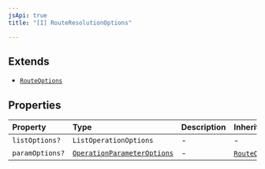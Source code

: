```yaml
---
jsApi: true
title: "[I] RouteResolutionOptions"

---
```

## Extends

- [`RouteOptions`](RouteOptions.md)

## Properties

| Property | Type | Description | Inheritance |
| :------ | :------ | :------ | :------ |
| `listOptions?` | `ListOperationOptions` | - | - |
| `paramOptions?` | [`OperationParameterOptions`](OperationParameterOptions.md) | - | [`RouteOptions`](RouteOptions.md).`paramOptions` |
